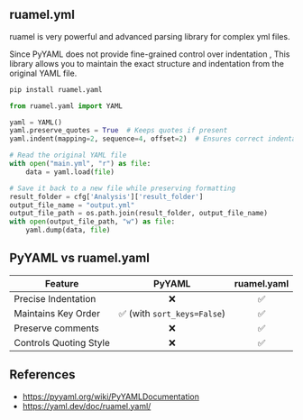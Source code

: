 ## ruamel.yml

ruamel is very powerful and advanced parsing library for complex yml files.

Since PyYAML does not provide fine-grained control over indentation ,
This library allows you to maintain the exact structure and indentation from the original YAML file.

```python
pip install ruamel.yaml
```

```python
from ruamel.yaml import YAML

yaml = YAML()
yaml.preserve_quotes = True  # Keeps quotes if present
yaml.indent(mapping=2, sequence=4, offset=2)  # Ensures correct indentation

# Read the original YAML file
with open("main.yml", "r") as file:
    data = yaml.load(file)

# Save it back to a new file while preserving formatting
result_folder = cfg['Analysis']['result_folder']
output_file_name = "output.yml"
output_file_path = os.path.join(result_folder, output_file_name)
with open(output_file_path, "w") as file:
    yaml.dump(data, file)
```

## PyYAML vs ruamel.yaml 

| Feature                     | PyYAML                   | ruamel.yaml |
|-----------------------------|:------------------------:|:------------:|
| Precise Indentation        | ❌                        | ✅          |
| Maintains Key Order        | ✅ (with `sort_keys=False`) | ✅        |
| Preserve comments            | ❌                        | ✅        |
| Controls Quoting Style      | ❌                        | ✅         |



## References

- <https://pyyaml.org/wiki/PyYAMLDocumentation>
- <https://yaml.dev/doc/ruamel.yaml/>